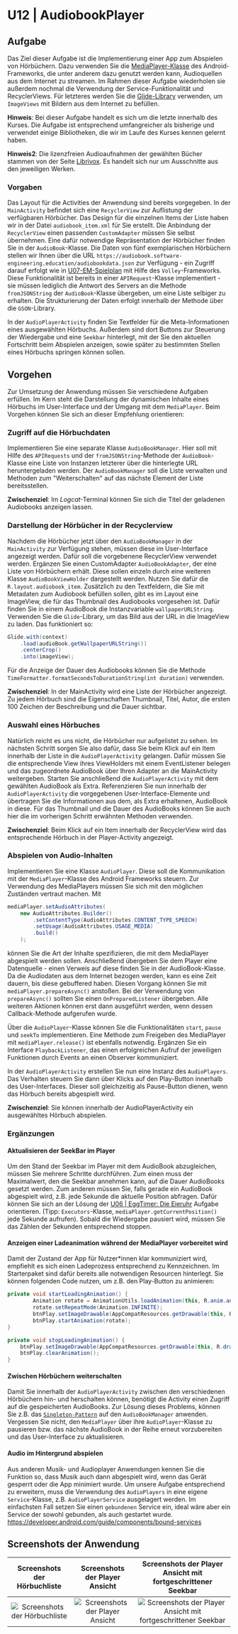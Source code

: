# U12 | AudiobookPlayer

## Aufgabe

Das Ziel dieser Aufgabe ist die Implementierung einer App zum Abspielen von Hörbüchern. Dazu verwenden Sie die [MediaPlayer-Klasse](https://developer.android.com/reference/android/media/MediaPlayer) des Android-Frameworks, die unter anderem dazu genutzt werden kann, Audioquellen aus dem Internet zu streamen. Im Rahmen dieser Aufgabe wiederholen sie außerdem nochmal die Verwendung der Service-Funktionalität und RecyclerViews. Für letzteres werden Sie die [Glide-Library](https://github.com/bumptech/glide) verwenden, um `ImageViews` mit Bildern aus dem Internet zu befüllen.

**Hinweis**: Bei dieser Aufgabe handelt es sich um die letzte innerhalb des Kurses. Die Aufgabe ist entsprechend umfangreicher als bisherige und verwendet einige Bibliotheken, die wir im Laufe des Kurses kennen gelernt haben.

**Hinweis2**: Die lizenzfreien Audioaufnahmen der gewählten Bücher stammen von der Seite [Librivox](https://librivox.org/). Es handelt sich nur um Ausschnitte aus den jeweiligen Werken.

### Vorgaben

Das Layout für die Activities der Anwendung sind bereits vorgegeben. In der `MainActivity` befindet sich eine `RecyclerView` zur Auflistung der verfügbaren Hörbücher. Das Design für die einzelnen Items der Liste haben wir in der Datei `audiobook_item.xml` für Sie erstellt. Die Anbindung der `RecyclerView` einen passenden `CustomAdapter` müssen Sie selbst übernehmen. Eine dafür notwendige Repräsentation der Hörbücher finden Sie in der `AudioBook`-Klasse. Die Daten von fünf exemplarischen Hörbüchern stellen wir Ihnen über die URL `https://audiobook.software-engineering.education/audiobookdata.json` zur Verfügung - ein Zugriff darauf erfolgt wie in [U07-EM-Spielplan](https://android-regensburg.github.io/AssignmentViewer/index.html#Android-Regensburg/U07-EM-Spielplan) mit Hilfe des `Volley`-Frameworks. Diese Funktionalität ist bereits in einer `APIRequest`-Klasse implementiert - sie müssen lediglich die Antwort des Servers an die Methode `fromJSONString` der `AudioBook`-Klasse übergeben, um eine Liste selbiger zu erhalten. Die Strukturierung der Daten erfolgt innerhalb der Methode über die `GSON`-Library.

In der `AudioPlayerActivity` finden Sie Textfelder für die Meta-Informationen eines ausgewählten Hörbuchs. Außerdem sind dort Buttons zur Steuerung der Wiedergabe und eine `Seekbar` hinterlegt, mit der Sie den aktuellen Fortschritt beim Abspielen anzeigen, sowie später zu bestimmten Stellen eines Hörbuchs springen können sollen.

## Vorgehen

Zur Umsetzung der Anwendung müssen Sie verschiedene Aufgaben erfüllen. Im Kern steht die Darstellung der dynamischen Inhalte eines Hörbuchs im User-Interface und der Umgang mit dem `MediaPlayer`. Beim Vorgehen können Sie sich an dieser Empfehlung orientieren:

### Zugriff auf die Hörbuchdaten

Implementieren Sie eine separate Klasse `AudioBookManager`. Hier soll mit Hilfe des `APIRequests` und der `fromJSONString`-Methode der `AudioBook`-Klasse eine Liste von Instanzen letzterer über die hinterlegte URL heruntergeladen werden. Der `AudioBookManager` soll die Liste verwalten und Methoden zum "Weiterschalten" auf das nächste Element der Liste bereitsstellen.

**Zwischenziel**: Im _Logcat_-Terminal können Sie sich die Titel der geladenen Audiobooks anzeigen lassen.

### Darstellung der Hörbücher in der Recyclerview

Nachdem die Hörbücher jetzt über den `AudioBookManager` in der `MainActivity` zur Verfügung stehen, müssen diese im User-Interface angezeigt werden. Dafür soll die vorgebenene RecyclerView verwendet werden. Ergänzen Sie einen CustomAdapter `AudioBookAdapter`, der eine Liste von Hörbüchern erhält. Diese sollen einzeln durch eine weiteren Klasse `AudioBookViewHolder` dargestellt werden. Nutzen Sie dafür die `R.layout.audiobook_item`. Zusätzlich zu den Textfeldern, die Sie mit Metadaten zum Audiobook befüllen sollen, gibt es im Layout eine ImageView, die für das Thumbnail des Audiobooks vorgesehen ist. Dafür finden Sie in einem AudioBook die Instanzvariable `wallpaperURLString`. Verwenden Sie die `Glide`-Library, um das Bild aus der URL in die ImageView zu laden. Das funktioniert so:

```java
Glide.with(context)
    .load(audioBook.getWallpaperURLString())
    .centerCrop()
    .into(imageView);
```

Für die Anzeige der Dauer des Audiobooks können Sie die Methode `TimeFormatter.formatSecondsToDurationString(int duration)` verwenden.

**Zwischenziel**: In der MainActivity wird eine Liste der Hörbücher angezeigt. Zu jedem Hörbuch sind die Eigenschaften Thumbnail, Titel, Autor, die ersten 100 Zeichen der Beschreibung und die Dauer sichtbar.

### Auswahl eines Hörbuches

Natürlich reicht es uns nicht, die Hörbücher nur aufgelistet zu sehen. Im nächsten Schritt sorgen Sie also dafür, dass Sie beim Klick auf ein Item innerhalb der Liste in die `AudioPlayerActivity` gelangen. Dafür müssen Sie die entsprechende View ihres ViewHolders mit einem EventListener belegen und das zugeordnete AudioBook über Ihren Adapter an die MainActivity weitergeben. Starten Sie anschließend die `AudioPlayerActivity` mit dem gewählten AudioBook als Extra. Referenzieren Sie nun innerhalb der `AudioPlayerActivity` die vorgegebenen User-Interface-Elemente und übertragen Sie die Informationen aus dem, als Extra erhaltenen, AudioBook in diese. Für das Thumbnail und die Dauer des AudioBooks können Sie auch hier die im vorherigen Schritt erwähnten Methoden verwenden.

**Zwischenziel**: Beim Klick auf ein Item innerhalb der RecyclerView wird das entsprechende Hörbuch in der Player-Activity angezeigt.

### Abspielen von Audio-Inhalten

Implementieren Sie eine Klasse `AudioPlayer`. Diese soll die Kommunikation mit der `MediaPlayer`-Klasse des Android Frameworks steuern. Zur Verwendung des MediaPlayers müssen Sie sich mit den möglichen Zuständen vertraut machen. Mit

```java
mediaPlayer.setAudioAttributes(
    new AudioAttributes.Builder()
        .setContentType(AudioAttributes.CONTENT_TYPE_SPEECH)
        .setUsage(AudioAttributes.USAGE_MEDIA)
        .build()
    );
```

können Sie die Art der Inhalte spezifizieren, die mit dem MediaPlayer abgespielt werden sollen. Anschließend übergeben Sie dem Player eine Datenquelle - einen Verweis auf diese finden Sie in der AudioBook-Klasse. Da die Audiodaten aus dem Internet bezogen werden, kann es eine Zeit dauern, bis diese gebuffered haben. Diesen Vorgang können Sie mit `mediaPlayer.prepareAsync()` anstoßen. Bei der Verwendung von `prepareAsync()` sollten Sie einen `OnPreparedListener` übergeben. Alle weiteren Aktionen können erst dann ausgeführt werden, wenn dessen Callback-Methode aufgerufen wurde.

Über die `AudioPlayer`-Klasse können Sie die Funktionalitäten `start`, `pause` und `seekTo` implementieren. Eine Methode zum Freigeben des MediaPlayer mit `mediaPlayer.release()` ist ebenfalls notwendig. Ergänzen Sie ein Interface `PlaybackListener`, das einen erfolgreichen Aufruf der jeweiligen Funktionen durch Events an einen Observer kommuniziert.

In der `AudioPlayerActivity` erstellen Sie nun eine Instanz des `AudioPlayers`. Das Verhalten steuern Sie dann über Klicks auf den Play-Button innerhalb des User-Interfaces. Dieser soll gleichzeitig als Pause-Button dienen, wenn das Hörbuch bereits abgespielt wird.

**Zwischenziel**: Sie können innerhalb der AudioPlayerActivity ein ausgewähltes Hörbuch abspielen.

### Ergänzungen

#### Aktualisieren der SeekBar im Player

Um den Stand der Seekbar im Player mit dem AudioBook abzugleichen, müssen Sie mehrere Schritte durchführen. Zum einen muss der Maximalwert, den die Seekbar annehmen kann, auf die Dauer AudioBooks gesetzt werden. Zum anderen müssen Sie, falls gerade ein AudioBook abgespielt wird, z.B. jede Sekunde die aktuelle Position abfragen. Dafür können Sie sich an der Lösung der [U06 | EggTimer: Die Eieruhr](https://android-regensburg.github.io/AssignmentViewer/index.html#Android-Regensburg/U06-Eieruhr) Aufgabe orientieren. (Tipp: `Executors`-Klasse, `mediaPlayer.getCurrentPosition()` jede Sekunde aufrufen). Sobald die Wiedergabe pausiert wird, müssen Sie das Zählen der Sekunden entsprechend stoppen.

#### Anzeigen einer Ladeanimation während der MediaPlayer vorbereitet wird

Damit der Zustand der App für Nutzer\*innen klar kommuniziert wird, empfiehlt es sich einen Ladeprozess entsprechend zu Kennzeichnen. Im Starterpaket sind dafür bereits alle notwendigen Resourcen hinterlegt.
Sie können folgenden Code nutzen, um z.B. den Play-Button zu animieren:

```java
private void startLoadingAnimation() {
        Animation rotate = AnimationUtils.loadAnimation(this, R.anim.anim_rotate);
        rotate.setRepeatMode(Animation.INFINITE);
        btnPlay.setImageDrawable(AppCompatResources.getDrawable(this, R.drawable.ic_loading));
        btnPlay.startAnimation(rotate);
}

private void stopLoadingAnimation() {
    btnPlay.setImageDrawable(AppCompatResources.getDrawable(this, R.drawable.ic_play));
    btnPlay.clearAnimation();
}
```

#### Zwischen Hörbüchern weiterschalten

Damit Sie innerhalb der `AudioPlayerActivity` zwischen den verschiedenen Hörbüchern hin- und herschalten können, benötigt die Activity einen Zugriff auf die gespeicherten AudioBooks. Zur Lösung dieses Problems, können Sie z.B. das [`Singleton-Pattern`](https://en.wikipedia.org/wiki/Singleton_pattern) auf den `AudioBookManager` anwenden. Vergessen Sie nicht, den `MediaPlayer` über ihre `AudioPlayer`-Klasse zu pausieren bzw. das nächste AudioBook in der Reihe erneut vorzubereiten und das User-Interface zu aktualisieren.

#### Audio im Hintergrund abspielen

Aus anderen Musik- und Audioplayer Anwendungen kennen Sie die Funktion so, dass Musik auch dann abgespielt wird, wenn das Gerät gesperrt oder die App minimiert wurde. Um unsere Aufgabe entsprechend zu erweitern, muss die Verwendung des `AudioPlayers` in eine eigene `Service`-Klasse, z.B. `AudioPlayerService` ausgelagert werden. Im einfachsten Fall setzen Sie einen `gebundenen` Service ein, ideal wäre aber ein Service der sowohl gebunden, als auch gestartet wurde. https://developer.android.com/guide/components/bound-services

## Screenshots der Anwendung

|                     Screenshots der Hörbuchliste                      |                     Screenshots der Player Ansicht                      |                     Screenshots der Player Ansicht mit fortgeschrittener Seekbar                      |
| :-------------------------------------------------------------------: | :---------------------------------------------------------------------: | :---------------------------------------------------------------------------------------------------: |
| ![Screenshots der Hörbuchliste](./docs/screenshot-audioplayer-01.png) | ![Screenshots der Player Ansicht](./docs/screenshot-audioplayer-02.png) | ![Screenshots der Player Ansicht mit fortgeschrittener Seekbar](./docs/screenshot-audioplayer-03.png) |
